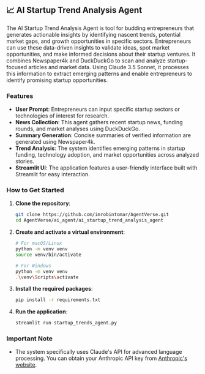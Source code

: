 ## 📈 AI Startup Trend Analysis Agent 
The AI Startup Trend Analysis Agent is tool for budding entrepreneurs that generates actionable insights by identifying nascent trends, potential market gaps, and growth opportunities in specific sectors. Entrepreneurs can use these data-driven insights to validate ideas, spot market opportunities, and make informed decisions about their startup ventures. It combines Newspaper4k and DuckDuckGo to scan and analyze startup-focused articles and market data. Using Claude 3.5 Sonnet, it processes this information to extract emerging patterns and enable entrepreneurs to identify promising startup opportunities.


### Features
- **User Prompt**: Entrepreneurs can input specific startup sectors or technologies of interest for research.
- **News Collection**: This agent gathers recent startup news, funding rounds, and market analyses using DuckDuckGo.
- **Summary Generation**: Concise summaries of verified information are generated using Newspaper4k.
- **Trend Analysis**: The system identifies emerging patterns in startup funding, technology adoption, and market opportunities across analyzed stories.
- **Streamlit UI**: The application features a user-friendly interface built with Streamlit for easy interaction.

### How to Get Started
1. **Clone the repository**:
   ```bash
   git clone https://github.com/imrobintomar/AgentVerse.git 
   cd AgentVerse/ai_agent/ai_startup_trend_analysis_agent
   ```

2. **Create and activate a virtual environment**:
   ```bash
   # For macOS/Linux
   python -m venv venv
   source venv/bin/activate

   # For Windows
   python -m venv venv
   .\venv\Scripts\activate
   ```

3. **Install the required packages**:
   ```bash
   pip install -r requirements.txt
   ```

4. **Run the application**:
   ```bash
   streamlit run startup_trends_agent.py
   ```
### Important Note
- The system specifically uses Claude's API for advanced language processing. You can obtain your Anthropic API key from [Anthropic's website](https://www.anthropic.com/api).


